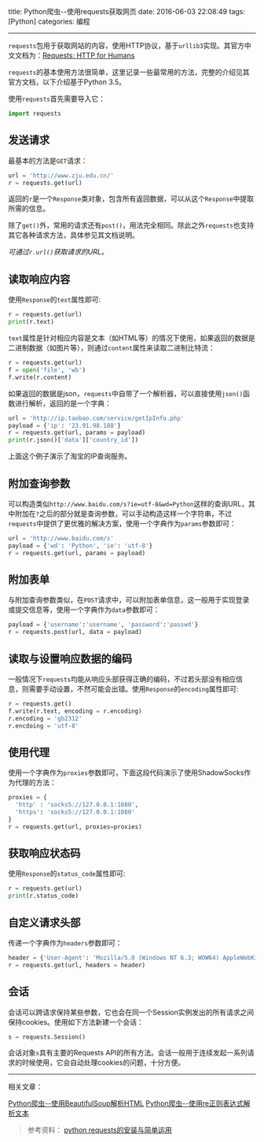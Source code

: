 title: Python爬虫--使用requests获取网页
date: 2016-06-03 22:08:49
tags: [Python]
categories: 编程

---

`requests`包用于获取网站的内容，使用HTTP协议，基于`urllib3`实现。其官方中文文档为：[Requests: HTTP for Humans](http://cn.python-requests.org/zh_CN/latest/)

`requests`的基本使用方法很简单，这里记录一些最常用的方法，完整的介绍见其官方文档，以下介绍基于Python 3.5。

<!--more-->

 使用`requests`首先需要导入它：

``` python
import requests
```

## 发送请求
最基本的方法是`GET`请求：
``` python
url = 'http://www.zju.edu.cn/'
r = requests.get(url)
```
返回的`r`是一个`Response`类对象，包含所有返回数据，可以从这个`Response`中提取所需的信息。

除了`get()`外，常用的请求还有`post()`，用法完全相同。除此之外`requests`也支持其它各种请求方法，具体参见其文档说明。

*可通过`r.url()`获取请求的URL。*

## 读取响应内容
使用`Response`的`text`属性即可:
``` python
r = requests.get(url)
print(r.text)
```

`text`属性是针对相应内容是文本（如HTML等）的情况下使用，如果返回的数据是二进制数据（如图片等），则通过`content`属性来读取二进制比特流：
``` python
r = requests.get(url)
f = open('file', 'wb')
f.write(r.content)
```

如果返回的数据是json，`requests`中自带了一个解析器，可以直接使用`json()`函数进行解析，返回的是一个字典：
``` python
url = 'http://ip.taobao.com/service/getIpInfo.php'
payload = {'ip': '23.91.98.188'}
r = requests.get(url, params = payload)
print(r.json()['data']['country_id'])
```
上面这个例子演示了淘宝的IP查询服务。

## 附加查询参数
可以构造类似`http://www.baidu.com/s?ie=utf-8&wd=Python`这样的查询URL，其中附加在`?`之后的部分就是查询参数，可以手动构造这样一个字符串，不过`requests`中提供了更优雅的解决方案，使用一个字典作为`params`参数即可：
``` python
url = 'http://www.baidu.com/s'
payload = {'wd': 'Python', 'ie': 'utf-8'}
r = requests.get(url, params = payload)
```

## 附加表单
与附加查询参数类似，在`POST`请求中，可以附加表单信息，这一般用于实现登录或提交信息等，使用一个字典作为`data`参数即可：
``` python
payload = {'username':'username', 'password':'passwd'}
r = requests.post(url, data = payload)
```

## 读取与设置响应数据的编码
一般情况下`requests`均能从响应头部获得正确的编码，不过若头部没有相应信息，则需要手动设置，不然可能会出错。使用`Response`的`encoding`属性即可:
``` python
r = requests.get()
f.write(r.text, encoding = r.encoding)
r.encoding = 'gb2312'
r.encdoing = 'utf-8'
```

## 使用代理
使用一个字典作为`proxies`参数即可，下面这段代码演示了使用ShadowSocks作为代理的方法：
``` python
proxies = {
  'http' : 'socks5://127.0.0.1:1080',
  'https': 'socks5://127.0.0.1:1080'
}
r = requests.get(url, proxies=proxies)
```

## 获取响应状态码
使用`Response`的`status_code`属性即可:
``` python
r = requests.get(url)
print(r.status_code)
```

## 自定义请求头部
传递一个字典作为`headers`参数即可：
``` python
header = {'User-Agent': 'Mozilla/5.0 (Windows NT 6.3; WOW64) AppleWebKit/537.36 (KHTML, like Gecko) Chrome/50.0.2661.102 Safari/537.36'}
r = requests.get(url, headers = header)
```

## 会话
会话可以跨请求保持某些参数，它也会在同一个Session实例发出的所有请求之间保持cookies。使用如下方法新建一个会话：
``` python
s = requests.Session()
```
会话对象`s`具有主要的Requests API的所有方法。会话一般用于连续发起一系列请求的时候使用，它会自动处理cookies的问题，十分方便。


----------

相关文章：

[Python爬虫--使用BeautifulSoup解析HTML](/2016/07/20/Python%E7%88%AC%E8%99%AB--%E4%BD%BF%E7%94%A8BeautifulSoup%E8%A7%A3%E6%9E%90HTML/)
[Python爬虫--使用re正则表达式解析文本](/2016/07/20/Python%E7%88%AC%E8%99%AB--%E4%BD%BF%E7%94%A8re%E6%AD%A3%E5%88%99%E8%A1%A8%E8%BE%BE%E5%BC%8F%E8%A7%A3%E6%9E%90%E6%96%87%E6%9C%AC/)


> 参考资料：
> [python requests的安装与简单运用](http://www.zhidaow.com/post/python-requests-install-and-brief-introduction)


